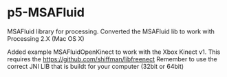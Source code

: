 # p5-MSAFluid
MSAFluid library for processing.
Converted the MSAFluid lib to work with Processing 2.X (Mac OS X)

Added example MSAFluidOpenKinect to work with the Xbox Kinect v1. 
This requires the https://github.com/shiffman/libfreenect
Remember to use the correct JNI LIB that is buildt for your computer (32bit or 64bit)
